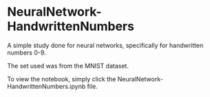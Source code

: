 # NeuralNetwork-HandwrittenNumbers
A simple study done for neural networks, specifically for handwritten numbers 0-9.

The set used was from the MNIST dataset.

To view the notebook, simply click the NeuralNetwork-HandwrittenNumbers.ipynb file.